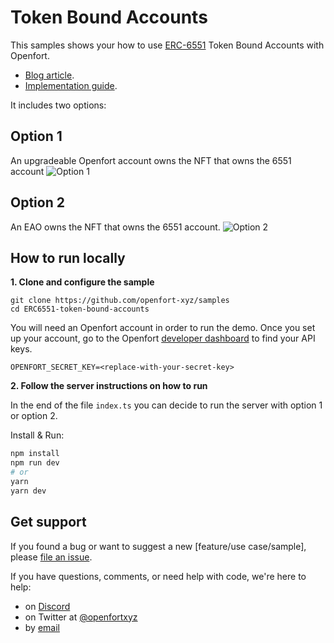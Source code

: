 # Token Bound Accounts

This samples shows your how to use [ERC-6551](https://eips.ethereum.org/EIPS/eip-6551) Token Bound Accounts with Openfort.

- [Blog article](https://www.openfort.xyz/blog/technical-dive-combining-token-bound-account-tba-with-account-abstraction-aa).
- [Implementation guide](https://www.openfort.xyz/docs/guides/accounts/token-bound-accounts).

It includes two options:

## Option 1
An upgradeable Openfort account owns the NFT that owns the 6551 account
![Option 1](https://blog-cms.openfort.xyz/uploads/Group_348_05b11271b9.svg)

## Option 2
An EAO owns the NFT that owns the 6551 account.
![Option 2](https://blog-cms.openfort.xyz/uploads/Group_349_48e9e86864.svg)

## How to run locally

**1. Clone and configure the sample**

```
git clone https://github.com/openfort-xyz/samples
cd ERC6551-token-bound-accounts
```

You will need an Openfort account in order to run the demo. 
Once you set up your account, go to the Openfort [developer dashboard](https://dashboard.openfort.xyz/apikeys) to find your API keys.

```
OPENFORT_SECRET_KEY=<replace-with-your-secret-key>
```

**2. Follow the server instructions on how to run**

In the end of the file `index.ts` you can decide to run the server with option 1 or option 2.

Install & Run:

```bash
npm install
npm run dev
# or
yarn
yarn dev
```

## Get support
If you found a bug or want to suggest a new [feature/use case/sample], please [file an issue](../../../issues).

If you have questions, comments, or need help with code, we're here to help:
- on [Discord](https://discord.com/invite/t7x7hwkJF4)
- on Twitter at [@openfortxyz](https://twitter.com/openfortxyz)
- by [email](mailto:support+github@openfort.xyz)
